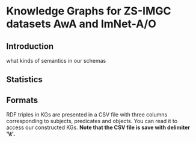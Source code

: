# Knowledge Graphs for ZS-IMGC datasets AwA and ImNet-A/O

## Introduction

what kinds of semantics in our schemas

## Statistics


## Formats

RDF triples in KGs are presented in a CSV file with three columns corresponding to subjects, predicates and objects.
You can read it to access our constructed KGs. **Note that the CSV file is save with delimiter '\t'.**



